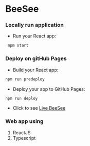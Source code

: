 # BeeSee

### Locally run application
- Run your React app:
```sh
 npm start
 ```

### Deploy on gitHub Pages
 - Build your React app:
```sh
npm run predeploy
 ```
 - Deploy your app to GitHub Pages:
```sh
npm run deploy
 ```
 - Click to see [Live BeeSee](http://durgesh94.github.io/BeeSee/)

### Web app using
1. ReactJS
2. Typescript
